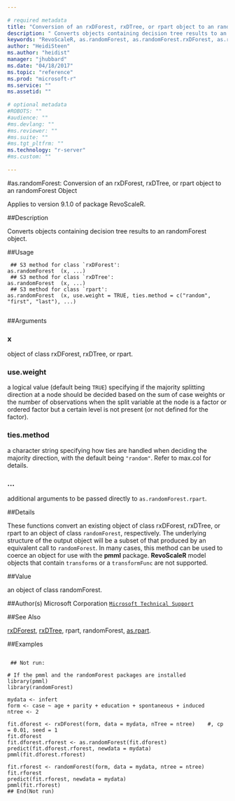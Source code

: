 ```yaml
--- 
 
# required metadata 
title: "Conversion of an rxDForest, rxDTree, or rpart object to an randomForest Object" 
description: " Converts objects containing decision tree results to an randomForest object. " 
keywords: "RevoScaleR, as.randomForest, as.randomForest.rxDForest, as.randomForest.rxDTree, as.randomForest.rpart, category, models" 
author: "HeidiSteen"
ms.author: "heidist" 
manager: "jhubbard" 
ms.date: "04/18/2017" 
ms.topic: "reference" 
ms.prod: "microsoft-r" 
ms.service: "" 
ms.assetid: "" 
 
# optional metadata 
#ROBOTS: "" 
#audience: "" 
#ms.devlang: "" 
#ms.reviewer: "" 
#ms.suite: "" 
#ms.tgt_pltfrm: "" 
ms.technology: "r-server" 
#ms.custom: "" 
 
--- 
```

 
 
 
 
 
 #as.randomForest: Conversion of an rxDForest, rxDTree, or rpart object to an randomForest Object

 Applies to version 9.1.0 of package RevoScaleR.
 
 ##Description
 
Converts objects containing decision tree results to an randomForest object.
 
 
 ##Usage

```   
 ## S3 method for class `rxDForest':
as.randomForest  (x, ...)
 ## S3 method for class `rxDTree':
as.randomForest  (x, ...)
 ## S3 method for class `rpart':
as.randomForest  (x, use.weight = TRUE, ties.method = c("random", "first", "last"), ...)
 
```
 
 ##Arguments

   
    
 ### x
  object of class rxDForest, rxDTree, or rpart. 
  
    
 ### use.weight
  a logical value (default being `TRUE`) specifying if the majority splitting direction  at a node should be decided based on the sum of case weights or the number of observations when the split variable at the node is a factor or ordered factor  but a certain level is not present (or not defined for the factor). 
  
    
 ### ties.method
  a character string specifying how ties are handled when deciding the majority direction,  with the default being `"random"`. Refer to max.col for details. 
  
    
 ###  ...
 additional arguments to be passed directly to `as.randomForest.rpart`. 
  
 
 
 
 ##Details
 
These functions convert an existing object of class rxDForest, rxDTree, 
or rpart to an object of class `randomForest`, respectively.
The underlying structure of the output object will be a subset of 
that produced by an equivalent call to `randomForest`. 
In many cases, this method can be used to coerce an object for use with the **pmml** package.
**RevoScaleR** model objects that contain `transforms` or a `transformFunc` are not supported.
 
 
 
 ##Value
 
an object of class randomForest.
 
 
 ##Author(s)
 Microsoft Corporation [`Microsoft Technical Support`](https://go.microsoft.com/fwlink/?LinkID=698556&clcid=0x409)
 
 
 ##See Also
 
[rxDForest](rxdforest.md),
[rxDTree](rxdtree.md),
rpart,
randomForest,
[as.rpart](as-rpart.md).
   
 
 ##Examples

 ```
   
  ## Not run:
 
# If the pmml and the randomForest packages are installed 
library(pmml)
library(randomForest)

mydata <- infert
form <- case ~ age + parity + education + spontaneous + induced
ntree <- 2

fit.dforest <- rxDForest(form, data = mydata, nTree = ntree)    #, cp = 0.01, seed = 1
fit.dforest
fit.dforest.rforest <- as.randomForest(fit.dforest)
predict(fit.dforest.rforest, newdata = mydata)
pmml(fit.dforest.rforest)

fit.rforest <- randomForest(form, data = mydata, ntree = ntree)
fit.rforest
predict(fit.rforest, newdata = mydata)
pmml(fit.rforest)
 ## End(Not run) 
  
 
```
 
 
 
 
